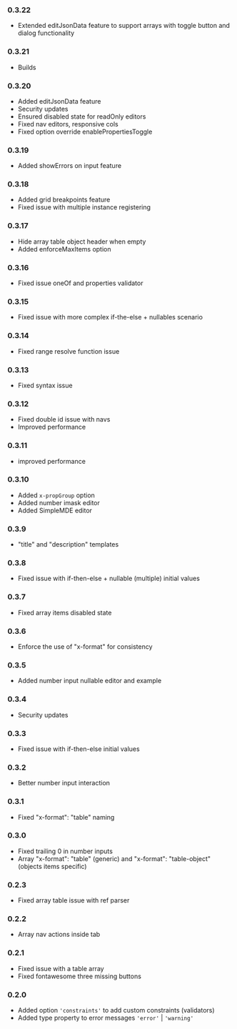### 0.3.22

- Extended editJsonData feature to support arrays with toggle button and dialog functionality

### 0.3.21

- Builds

### 0.3.20

- Added editJsonData feature
- Security updates  
- Ensured disabled state for readOnly editors
- Fixed nav editors, responsive cols
- Fixed option override enablePropertiesToggle

### 0.3.19

- Added showErrors on input feature

### 0.3.18

- Added grid breakpoints feature
- Fixed issue with multiple instance registering

### 0.3.17

- Hide array table object header when empty
- Added enforceMaxItems option

### 0.3.16

- Fixed issue oneOf and properties validator

### 0.3.15

- Fixed issue with more complex if-the-else + nullables scenario

### 0.3.14

- Fixed range resolve function issue

### 0.3.13

- Fixed syntax issue

### 0.3.12

- Fixed double id issue with navs
- Improved performance

### 0.3.11

- improved performance

### 0.3.10

- Added `x-propGroup` option
- Added number imask editor
- Added SimpleMDE editor

### 0.3.9

- "title" and "description" templates

### 0.3.8

- Fixed issue with if-then-else + nullable (multiple) initial values

### 0.3.7

- Fixed array items disabled state

### 0.3.6

- Enforce the use of "x-format" for consistency

### 0.3.5

- Added number input nullable editor and example

### 0.3.4

- Security updates

### 0.3.3

- Fixed issue with if-then-else initial values

### 0.3.2

- Better number input interaction

### 0.3.1

- Fixed "x-format": "table" naming

### 0.3.0

- Fixed trailing 0 in number inputs
- Array "x-format": "table" (generic) and "x-format": "table-object" (objects items specific)

### 0.2.3

- Fixed array table issue with ref parser

### 0.2.2

- Array nav actions inside tab

### 0.2.1

- Fixed issue with a table array
- Fixed fontawesome three missing buttons

### 0.2.0

- Added option `'constraints'` to add custom constraints (validators)
- Added type property to error messages `'error'` | `'warning'`